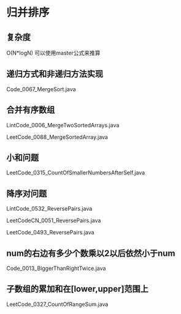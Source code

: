 # 归并排序

## 复杂度

O(N*logN) 可以使用master公式来推算

## 递归方式和非递归方法实现

Code_0067_MergeSort.java

## 合并有序数组

LintCode_0006_MergeTwoSortedArrays.java

LeetCode_0088_MergeSortedArray.java

## 小和问题

LeetCode_0315_CountOfSmallerNumbersAfterSelf.java

## 降序对问题

LintCode_0532_ReversePairs.java

LeetCodeCN_0051_ReversePairs.java

LeetCode_0493_ReversePairs.java

## num的右边有多少个数乘以2以后依然小于num

Code_0013_BiggerThanRightTwice.java

## 子数组的累加和在[lower,upper]范围上

LeetCode_0327_CountOfRangeSum.java
